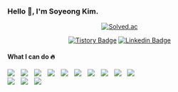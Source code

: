 ### Hello 👋, I'm Soyeong Kim.
<!--
**kimsoyeong/kimsoyeong** is a ✨ _special_ ✨ repository because its `README.md` (this file) appears on your GitHub profile.

Here are some ideas to get you started:

- 🔭 I’m currently working on ...
- 🌱 I’m currently learning ...
- 👯 I’m looking to collaborate on ...
- 🤔 I’m looking for help with ...
- 💬 Ask me about ...
- 📫 How to reach me: ...
- 😄 Pronouns: ...
-->

<div align=center>
  
<!-- Message SVG --> 
<!-- <img src="https://github.com/kimsoyeong/kimsoyeong/blob/main/message.svg" width="50%" > --> 

<!-- Solved.ac profile -->
  [![Solved.ac](http://mazassumnida.wtf/api/mini/generate_badge?boj=thdud4869)](https://solved.ac/thdud4869)
<!-- Blog Bages -->
  [![Tistory Badge](http://img.shields.io/badge/-Tistory-white?style=flat&logo=Velog&link=https://soso-cod3v.tistory.com/)](https://soso-cod3v.tistory.com/)
  [![Linkedin Badge](https://img.shields.io/badge/-LinkedIn-blue?style=flat&logo=Linkedin&logoColor=white&link=https://www.linkedin.com/in/soyeong-kim/)](https://www.linkedin.com/in/soyeong-kim/) 
   <!-- [![Github Blog Badge](http://img.shields.io/badge/-Blog-black?style=flat&logo=github&link=https://kimsoyeong.github.io/)](https://kimsoyeong.github.io/) -->
  
</div>
 

<!-- Stats -->

<!-- [![Soyeong's github stats](https://github-readme-stats.vercel.app/api?username=kimsoyeong)](https://github.com/anuraghazra/github-readme-stats) -->

<!-- [![Soyeong's github stats](https://github-readme-stats.vercel.app/api/top-langs/?username=kimsoyeong&show_icons=true&hide_border=false&title_color=000000&icon_color=7e66b6&layout=compact)](https://github.com/kimsoyeong) -->


<div>
  <h4>What I can do 🔥</h4>
  
  <div>
    <img src="https://img.shields.io/badge/Java-white?style=flat&logo=java&logoColor=red" style="height : auto;margin-right : 10px;">  
    <img src="https://img.shields.io/badge/Python-377fab?style=flat&logo=python&logoColor=white" style="height : auto;margin-right : 10px;">
    <img src="https://img.shields.io/badge/Kotlin-7872e3?style=flat&logo=kotlin&logoColor=white" style="height : auto;margin-right : 10px;">
    <img src="https://img.shields.io/badge/Typescript-007acc?style=flat&logo=typescript&logoColor=white" style="height : auto;margin-right : 10px;">
    <img src="https://img.shields.io/badge/Javascript-efd81d?style=flat&logo=javascript&logoColor=black" style="height : auto;margin-right : 10px;">
    <img src="https://img.shields.io/badge/c++-00599C?style=flat&logo=cplusplus&logoColor=white" style="height : auto;margin-right : 10px;">  
    <img src="https://img.shields.io/badge/React-61DAFB?style=flat&logo=react&logoColor=black" style="height : auto; margin-right : 10px;">
    <img src="https://img.shields.io/badge/Node.js-339933?style=flat&logo=Node.js&logoColor=white" style="height : auto;margin-right : 10px;">
    <img src="https://img.shields.io/badge/Express-white?style=flat&logo=Express&logoColor=black" style="height : auto;margin-right : 10px;">
    <img src="https://img.shields.io/badge/mongoDB-4ea94b?style=flat&logo=MongoDB&logoColor=white" style="height : auto;margin-right : 10px;">
  </div>
  
  <div>
    <img src="https://img.shields.io/badge/ubuntu-E95420?style=flat&logo=ubuntu&logoColor=white" style="height : auto;margin-right : 10px;">
    <img src="https://img.shields.io/badge/Android-white?style=flat&logo=android&logoColor=3ddc84" style="height : auto;margin-right : 10px;">  
    <img src="https://img.shields.io/badge/Firebase-000?style=flat&logo=Firebase&logoColor=FFCA28" style="height : auto;margin-right : 10px;">  
  </div>
  
<div>
